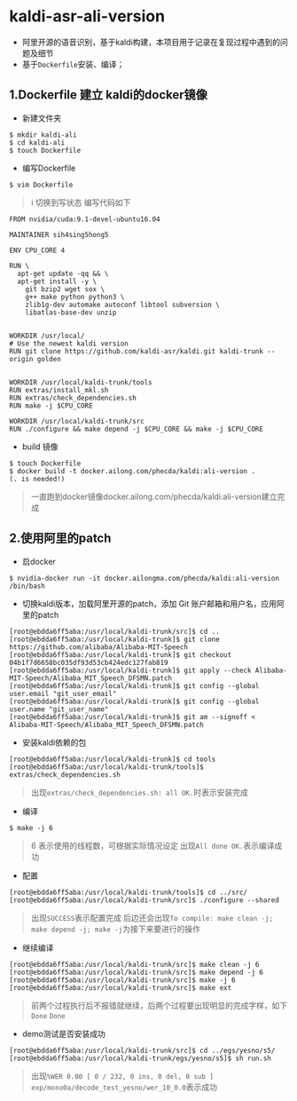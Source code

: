 # kaldi-asr-ali-version
- 阿里开源的语音识别，基于kaldi构建，本项目用于记录在复现过程中遇到的问题及细节
- 基于`Dockerfile`安装、编译；

## 1.Dockerfile 建立 kaldi的docker镜像

- 新建文件夹

```
$ mkdir kaldi-ali
$ cd kaldi-ali
$ touch Dockerfile
```

- 编写Dockerfile

```
$ vim Dockerfile
```
> i 切换到写状态
> 编写代码如下

```
FROM nvidia/cuda:9.1-devel-ubuntu16.04

MAINTAINER sih4sing5hong5

ENV CPU_CORE 4

RUN \
  apt-get update -qq && \
  apt-get install -y \
    git bzip2 wget sox \
    g++ make python python3 \
    zlib1g-dev automake autoconf libtool subversion \
    libatlas-base-dev unzip


WORKDIR /usr/local/
# Use the newest kaldi version
RUN git clone https://github.com/kaldi-asr/kaldi.git kaldi-trunk --origin golden 


WORKDIR /usr/local/kaldi-trunk/tools
RUN extras/install_mkl.sh
RUN extras/check_dependencies.sh
RUN make -j $CPU_CORE

WORKDIR /usr/local/kaldi-trunk/src
RUN ./configure && make depend -j $CPU_CORE && make -j $CPU_CORE
```
- build 镜像
```
$ touch Dockerfile
$ docker build -t docker.ailong.com/phecda/kaldi:ali-version .         (. is needed!)
```
> 一直跑到docker镜像docker.ailong.com/phecda/kaldi:ali-version建立完成

## 2.使用阿里的patch

- 启docker

```
$ nvidia-docker run -it docker.ailongma.com/phecda/kaldi:ali-version /bin/bash
```

- 切换kaldi版本，加载阿里开源的patch，添加 Git 账户邮箱和用户名，应用阿里的patch

```
[root@ebdda6ff5aba:/usr/local/kaldi-trunk/src]$ cd ..
[root@ebdda6ff5aba:/usr/local/kaldi-trunk]$ git clone https://github.com/alibaba/Alibaba-MIT-Speech
[root@ebdda6ff5aba:/usr/local/kaldi-trunk]$ git checkout 04b1f7d6658bc035df93d53cb424edc127fab819
[root@ebdda6ff5aba:/usr/local/kaldi-trunk]$ git apply --check Alibaba-MIT-Speech/Alibaba_MIT_Speech_DFSMN.patch
[root@ebdda6ff5aba:/usr/local/kaldi-trunk]$ git config --global user.email "git_user_email"
[root@ebdda6ff5aba:/usr/local/kaldi-trunk]$ git config --global user.name "git_user_name"
[root@ebdda6ff5aba:/usr/local/kaldi-trunk]$ git am --signoff < Alibaba-MIT-Speech/Alibaba_MIT_Speech_DFSMN.patch
```
- 安装kaldi依赖的包

```
[root@ebdda6ff5aba:/usr/local/kaldi-trunk]$ cd tools
[root@ebdda6ff5aba:/usr/local/kaldi-trunk/tools]$ extras/check_dependencies.sh
```
> 出现`extras/check_dependencies.sh: all OK.`时表示安装完成

- 编译

```
$ make -j 6
```

> 6 表示使用的线程数，可根据实际情况设定
> 出现`All done OK.`表示编译成功

- 配置

```
[root@ebdda6ff5aba:/usr/local/kaldi-trunk/tools]$ cd ../src/
[root@ebdda6ff5aba:/usr/local/kaldi-trunk/src]$ ./configure --shared
```

> 出现`SUCCESS`表示配置完成
> 后边还会出现`To compile: make clean -j; make depend -j; make -j`为接下来要进行的操作

- 继续编译

```
[root@ebdda6ff5aba:/usr/local/kaldi-trunk/src]$ make clean -j 6
[root@ebdda6ff5aba:/usr/local/kaldi-trunk/src]$ make depend -j 6
[root@ebdda6ff5aba:/usr/local/kaldi-trunk/src]$ make -j 6
[root@ebdda6ff5aba:/usr/local/kaldi-trunk/src]$ make ext
```
> 前两个过程执行后不报错就继续，后两个过程要出现明显的完成字样，如下
> `Done`
> `Done`

- demo测试是否安装成功

```
[root@ebdda6ff5aba:/usr/local/kaldi-trunk/src]$ cd ../egs/yesno/s5/
[root@ebdda6ff5aba:/usr/local/kaldi-trunk/egs/yesno/s5]$ sh run.sh
```

> 出现`%WER 0.00 [ 0 / 232, 0 ins, 0 del, 0 sub ] exp/mono0a/decode_test_yesno/wer_10_0.0`表示成功
